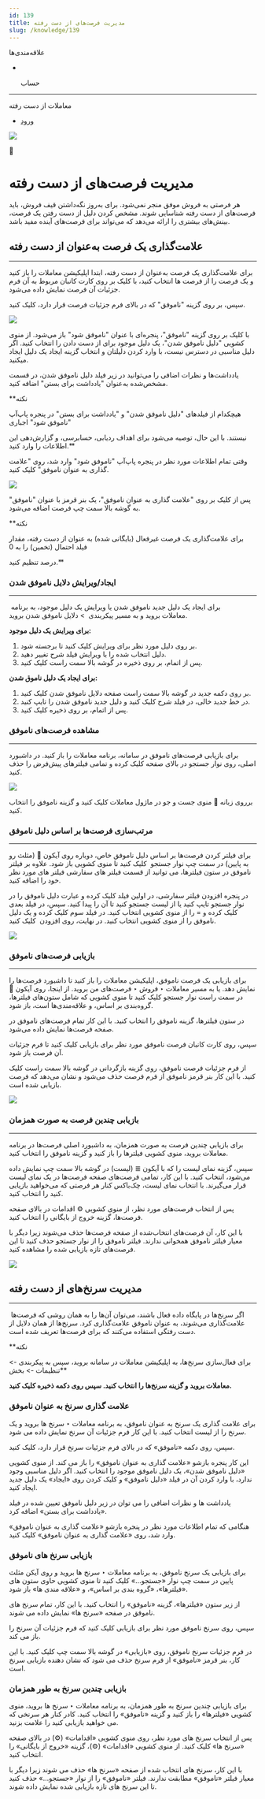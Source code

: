 ```yaml
---
id: 139
title: مدیریت فرصت‌های از دست رفته
slug: /knowledge/139
---
```


 
  علاقه‌مندی‌ها
* [​](./139)

  حساب

---

 

معاملات از دست رفته

- [ورود](/web/login?redirect=/knowledge/article/139)

![](https://odoofarsi.com/web/image/2647?access_token=803f4b8d-bcb9-483b-b43b-e9b25426bb81)

📖

# مدیریت فرصت‌های از دست رفته

هر فرصتی به فروش موفق منجر نمی‌شود. برای به‌روز نگه‌داشتن قیف فروش، باید فرصت‌های از دست رفته شناسایی شوند. مشخص کردن دلیل از دست رفتن یک فرصت، بینش‌های بیشتری را ارائه می‌دهد که می‌تواند برای فرصت‌های آینده مفید باشد.

## **علامت‌گذاری یک فرصت به‌عنوان از دست رفته**

---

برای علامت‌گذاری یک فرصت به‌عنوان از دست رفته، ابتدا اپلیکیشن معاملات را باز کنید و یک فرصت را از فرصت ها انتخاب کنید، با کلیک بر روی کارت کانبان مربوط به آن فرم جزئیات آن فرصت نمایش داده می‌شود.

سپس، بر روی گزینه "ناموفق" که در بالای فرم جزئیات فرصت قرار دارد، کلیک کنید.

![](https://odoofarsi.com/web/image/1332-7b649096/Screen%20Shot%202024-07-14%20at%202.24.08%20PM.png?access_token=707322a9-692b-43ce-a2c3-a40f39c4f687)

با کلیک بر روی گزینه "ناموفق"، پنجره‌ای با عنوان "ناموفق شود" باز می‌شود. از منوی کشویی "دلیل ناموفق شدن"، یک دلیل موجود برای از دست دادن را انتخاب کنید. اگر دلیل مناسبی در دسترس نیست، با وارد کردن دلیلتان و انتخاب گزینه ایجاد یک دلیل ایجاد میکنید.

یادداشت‌ها و نظرات اضافی را می‌توانید در زیر فیلد دلیل ناموفق شدن، در قسمت مشخص‌شده به‌عنوان "یادداشت برای بستن" اضافه کنید.

**نکته  
  
هیچکدام از فیلدهای "دلیل ناموفق شدن" و "یادداشت برای بستن" در پنجره پاپ‌آپ "ناموفق شود" اجباری   
  
نیستند. با این حال، توصیه می‌شود برای اهداف ردیابی، حسابرسی، و گزارش‌دهی این اطلاعات را وارد کنید.**

وقتی تمام اطلاعات مورد نظر در پنجره پاپ‌آپ "ناموفق شود" وارد شد، روی "علامت گذاری به عنوان ناموفق" کلیک کنید.

![](https://odoofarsi.com/web/image/1333-1724c713/image.png?access_token=be3057c9-1fdf-4fb7-a821-0dc2e35541ae)

پس از کلیک بر روی "علامت گذاری به عنوان ناموفق"، یک بنر قرمز با عنوان "ناموفق" به گوشه بالا سمت چپ فرصت اضافه می‌شود.

**نکته  
  
برای علامت‌گذاری یک فرصت غیرفعال (بایگانی شده) به عنوان از دست رفته، مقدار فیلد احتمال (تخمین) را به 0   
  
درصد تنظیم کنید.**

### **ایجاد/ویرایش دلایل ناموفق شدن**

---

 برای ایجاد یک دلیل جدید ناموفق شدن یا ویرایش یک دلیل موجود، به برنامه معاملات بروید و به مسیر پیکربندی  > دلایل ناموفق شدن بروید.

**برای ویرایش یک دلیل موجود:**

1. بر روی دلیل مورد نظر برای ویرایش کلیک کنید تا برجسته شود.
2. دلیل انتخاب شده را با ویرایش فیلد شرح تغییر دهید.
3. پس از اتمام، بر روی ذخیره در گوشه بالا سمت راست کلیک کنید.

**برای ایجاد یک دلیل ناموق شدن:**

1. بر روی دکمه جدید در گوشه بالا سمت راست صفحه دلایل ناموفق شدن کلیک کنید.
2. در خط جدید خالی، در فیلد شرح کلیک کنید و دلیل جدید ناموفق شدن را تایپ کنید.
3. پس از اتمام، بر روی ذخیره کلیک کنید.

### **مشاهده فرصت‌های ناموفق**

---

برای بازیابی فرصت‌های ناموفق در سامانه، برنامه معاملات را باز کنید. در داشبورد اصلی، روی نوار جستجو در بالای صفحه کلیک کرده و تمامی فیلترهای پیش‌فرض را حذف کنید.

![](https://odoofarsi.com/web/image/1351-77959ca5/Screen%20Shot%202024-07-18%20at%2011.07.40%20AM.png?access_token=8cb23a63-04dc-491a-a3d3-41a2c2152378)

برروی زبانه 🔻 منوی جست و جو در ماژول معاملات کلیک کنید و گزینه ناموفق را انتخاب کنید.

### **مرتب‌سازی فرصت‌ها بر اساس دلیل ناموفق**

---

برای فیلتر کردن فرصت‌ها بر اساس دلیل ناموفق خاص، دوباره روی آیکون 🔻 (مثلث رو به پایین) در سمت چپ نوار جستجو  کلیک کنید تا منوی کشویی باز شود. علاوه بر فیلتر ناموفق در ستون فیلترها، می توانید از قسمت فیلتر های سفارشی فیلتر های مورد نظر خود را اضافه کنید.

در پنجره افزودن فیلتر سفارشی، در اولین فیلد کلیک کرده و عبارت دلیل ناموفق را در نوار جستجو تایپ کنید یا از لیست جستجو کنید تا آن را پیدا کنید. سپس، در فیلد بعدی کلیک کرده و = را از منوی کشویی انتخاب کنید. در فیلد سوم کلیک کرده و یک دلیل ناموفق را از منوی کشویی انتخاب کنید. در نهایت، روی افزودن  کلیک کنید.

![](https://odoofarsi.com/web/image/1335-e686a1c3/image.png?access_token=3136e9ae-d14b-48ff-abdc-61532a678306)

### **بازیابی فرصت‌های ناموفق**

---

برای بازیابی یک فرصت ناموفق، اپلیکیشن معاملات را باز کنید تا داشبورد فرصت‌ها را نمایش دهد. یا به مسیر معاملات ‣ فروش ‣ فرصت‌های من بروید. از اینجا، روی آیکون 🔻 در سمت راست نوار جستجو کلیک کنید تا منوی کشویی که شامل ستون‌های فیلترها، گروه‌بندی بر اساس، و علاقه‌مندی‌ها است، باز شود.

در ستون فیلترها، گزینه ناموفق را انتخاب کنید. با این کار تمام فرصت‌های ناموفق در صفحه فرصت‌ها نمایش داده می‌شود.

سپس، روی کارت کانبان فرصت ناموفق مورد نظر برای بازیابی کلیک کنید تا فرم جزئیات آن فرصت باز شود.

از فرم جزئیات فرصت ناموفق، روی گزینه بازگردانی در گوشه بالا سمت راست کلیک کنید. با این کار بنر قرمز ناموفق از فرم فرصت حذف می‌شود و نشان می‌دهد که فرصت بازیابی شده است.

![](https://odoofarsi.com/web/image/1336-098deeac/Screen%20Shot%202024-07-14%20at%203.31.06%20PM.png?access_token=e4221fcf-0adb-4179-b946-93ffb669f87f)

### **بازیابی چندین فرصت به صورت همزمان**

---

برای بازیابی چندین فرصت به صورت همزمان، به داشبورد اصلی فرصت‌ها در برنامه معاملات بروید، منوی کشویی فیلترها را باز کنید و گزینه ناموفق را انتخاب کنید.

سپس، گزینه نمای لیست را که با آیکون ≣ (لیست) در گوشه بالا سمت چپ نمایش داده می‌شود، انتخاب کنید. با این کار، تمامی فرصت‌های صفحه فرصت‌ها در یک نمای لیست قرار می‌گیرند. با انتخاب نمای لیست، چک‌باکس کنار هر فرصتی که می‌خواهید بازیابی کنید را انتخاب کنید.

پس از انتخاب فرصت‌های مورد نظر، از منوی کشویی ⚙️ اقدامات در بالای صفحه فرصت‌ها، گزینه خروج از بایگانی را انتخاب کنید.

با این کار، آن فرصت‌های انتخاب‌شده از صفحه فرصت‌ها حذف می‌شوند زیرا دیگر با معیار فیلتر ناموفق همخوانی ندارند. فیلتر ناموفق را از نوار جستجو حذف کنید تا این فرصت‌های تازه بازیابی شده را مشاهده کنید.

![](https://odoofarsi.com/web/image/1338-8333deb6/image.png?access_token=bd888e12-d876-4851-af64-f43b4dce2c22)

## **مدیریت سرنخ‌های از دست رفته**

---

 اگر سرنخ‌ها در پایگاه داده فعال باشند، می‌توان آن‌ها را به همان روشی که فرصت‌ها علامت‌گذاری می‌شوند، به عنوان ناموفق علامت‌گذاری کرد. سرنخ‌ها از همان دلایل از دست رفتگی استفاده می‌کنند که برای فرصت‌ها تعریف شده است.

**نکته  
  
برای فعال‌سازی سرنخ‌ها، به اپلیکیشن معاملات در سامانه بروید، سپس به پیکربندی -> تنظیمات -> بخش**  
  
**معاملات بروید و گزینه سرنخ‌ها را انتخاب کنید. سپس روی دکمه ذخیره کلیک کنید.**

### **علامت گذاری سرنخ به عنوان ناموفق**

برای علامت گذاری یک سرنخ به عنوان ناموفق، به برنامه معاملات ‣ سرنخ ها بروید و یک سرنخ را از لیست انتخاب کنید. با این کار فرم جزئیات آن سرنخ نمایش داده می شود.

سپس، روی دکمه «ناموفق» که در بالای فرم جزئیات سرنخ قرار دارد، کلیک کنید.

این کار پنجره بازشو «علامت گذاری به عنوان ناموفق» را باز می کند. از منوی کشویی «دلیل ناموفق شدن»، یک دلیل ناموفق موجود را انتخاب کنید. اگر دلیل مناسبی وجود ندارد، با وارد کردن آن در فیلد «دلیل ناموفق» و کلیک کردن روی «ایجاد» یک دلیل جدید ایجاد کنید.

یادداشت ها و نظرات اضافی را می توان در زیر دلیل ناموفق تعیین شده در فیلد «یادداشت برای بستن» اضافه کرد.

هنگامی که تمام اطلاعات مورد نظر در پنجره بازشو «علامت گذاری به عنوان ناموفق» وارد شد، روی «علامت گذاری به عنوان ناموفق» کلیک کنید.

### **بازیابی سرنخ های ناموفق**

برای بازیابی یک سرنخ ناموفق، به برنامه معاملات ‣ سرنخ ها بروید و روی آیکن مثلث پایین در سمت چپ نوار «جستجو...» کلیک کنید تا منوی کشویی حاوی ستون های «فیلترها»، «گروه بندی بر اساس»، و «علاقه مندی ها» باز شود.

از زیر ستون «فیلترها»، گزینه «ناموفق» را انتخاب کنید. با این کار، تمام سرنخ های ناموفق در صفحه «سرنخ ها» نمایش داده می شوند.

سپس، روی سرنخ ناموفق مورد نظر برای بازیابی کلیک کنید که فرم جزئیات آن سرنخ را باز می کند.

در فرم جزئیات سرنخ ناموفق، روی «بازیابی» در گوشه بالا سمت چپ کلیک کنید. با این کار، بنر قرمز «ناموفق» از فرم سرنخ حذف می شود که نشان دهنده بازیابی سرنخ است.

### **بازیابی چندین سرنخ به طور همزمان**

برای بازیابی چندین سرنخ به طور همزمان، به برنامه معاملات ‣ سرنخ ها بروید، منوی کشویی «فیلترها» را باز کنید و گزینه «ناموفق» را انتخاب کنید. کادر کنار هر سرنخی که می خواهید بازیابی کنید را علامت بزنید.

پس از انتخاب سرنخ های مورد نظر، روی منوی کشویی «اقدامات» (⚙️) در بالای صفحه «سرنخ ها» کلیک کنید. از منوی کشویی «اقدامات» (⚙️)، گزینه «خروج از بایگانی» را انتخاب کنید.

با این کار، سرنخ های انتخاب شده از صفحه «سرنخ ها» حذف می شوند زیرا دیگر با معیار فیلتر «ناموفق» مطابقت ندارند. فیلتر «ناموفق» را از نوار «جستجو...» حذف کنید تا این سرنخ های تازه بازیابی شده نمایش داده شوند.